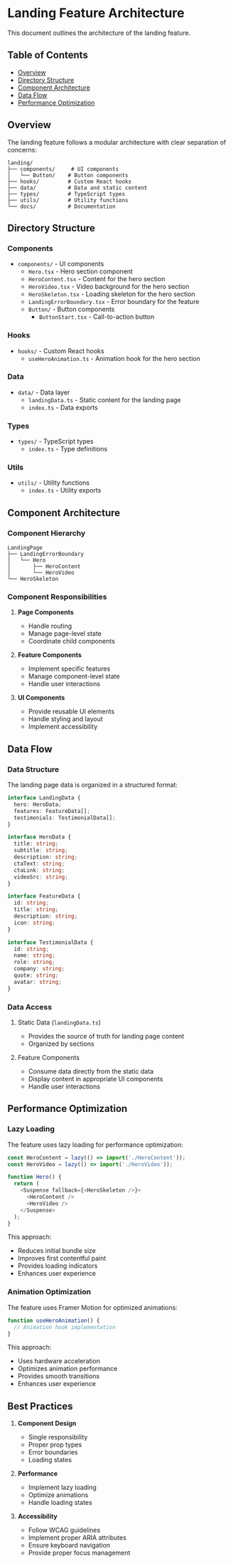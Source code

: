 # Landing Feature Architecture

This document outlines the architecture of the landing feature.

## Table of Contents
- [Overview](#overview)
- [Directory Structure](#directory-structure)
- [Component Architecture](#component-architecture)
- [Data Flow](#data-flow)
- [Performance Optimization](#performance-optimization)

## Overview

The landing feature follows a modular architecture with clear separation of concerns:

```
landing/
├── components/     # UI components
│   └── Button/    # Button components
├── hooks/         # Custom React hooks
├── data/          # Data and static content
├── types/         # TypeScript types
├── utils/         # Utility functions
└── docs/          # Documentation
```

## Directory Structure

### Components
- `components/` - UI components
  - `Hero.tsx` - Hero section component
  - `HeroContent.tsx` - Content for the hero section
  - `HeroVideo.tsx` - Video background for the hero section
  - `HeroSkeleton.tsx` - Loading skeleton for the hero section
  - `LandingErrorBoundary.tsx` - Error boundary for the feature
  - `Button/` - Button components
    - `ButtonStart.tsx` - Call-to-action button

### Hooks
- `hooks/` - Custom React hooks
  - `useHeroAnimation.ts` - Animation hook for the hero section

### Data
- `data/` - Data layer
  - `landingData.ts` - Static content for the landing page
  - `index.ts` - Data exports

### Types
- `types/` - TypeScript types
  - `index.ts` - Type definitions

### Utils
- `utils/` - Utility functions
  - `index.ts` - Utility exports

## Component Architecture

### Component Hierarchy
```
LandingPage
├── LandingErrorBoundary
│   └── Hero
│       ├── HeroContent
│       └── HeroVideo
└── HeroSkeleton
```

### Component Responsibilities

1. **Page Components**
   - Handle routing
   - Manage page-level state
   - Coordinate child components

2. **Feature Components**
   - Implement specific features
   - Manage component-level state
   - Handle user interactions

3. **UI Components**
   - Provide reusable UI elements
   - Handle styling and layout
   - Implement accessibility

## Data Flow

### Data Structure
The landing page data is organized in a structured format:

```typescript
interface LandingData {
  hero: HeroData;
  features: FeatureData[];
  testimonials: TestimonialData[];
}

interface HeroData {
  title: string;
  subtitle: string;
  description: string;
  ctaText: string;
  ctaLink: string;
  videoSrc: string;
}

interface FeatureData {
  id: string;
  title: string;
  description: string;
  icon: string;
}

interface TestimonialData {
  id: string;
  name: string;
  role: string;
  company: string;
  quote: string;
  avatar: string;
}
```

### Data Access
1. Static Data (`landingData.ts`)
   - Provides the source of truth for landing page content
   - Organized by sections

2. Feature Components
   - Consume data directly from the static data
   - Display content in appropriate UI components
   - Handle user interactions

## Performance Optimization

### Lazy Loading
The feature uses lazy loading for performance optimization:

```typescript
const HeroContent = lazy(() => import('./HeroContent'));
const HeroVideo = lazy(() => import('./HeroVideo'));

function Hero() {
  return (
    <Suspense fallback={<HeroSkeleton />}>
      <HeroContent />
      <HeroVideo />
    </Suspense>
  );
}
```

This approach:
- Reduces initial bundle size
- Improves first contentful paint
- Provides loading indicators
- Enhances user experience

### Animation Optimization
The feature uses Framer Motion for optimized animations:

```typescript
function useHeroAnimation() {
  // Animation hook implementation
}
```

This approach:
- Uses hardware acceleration
- Optimizes animation performance
- Provides smooth transitions
- Enhances user experience

## Best Practices

1. **Component Design**
   - Single responsibility
   - Proper prop types
   - Error boundaries
   - Loading states

2. **Performance**
   - Implement lazy loading
   - Optimize animations
   - Handle loading states

3. **Accessibility**
   - Follow WCAG guidelines
   - Implement proper ARIA attributes
   - Ensure keyboard navigation
   - Provide proper focus management 